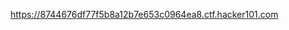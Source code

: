 [https://8744676df77f5b8a12b7e653c0964ea8.ctf.hacker101.com
](https://0a01007a03310678824b063a001d0067.web-security-academy.net/)
